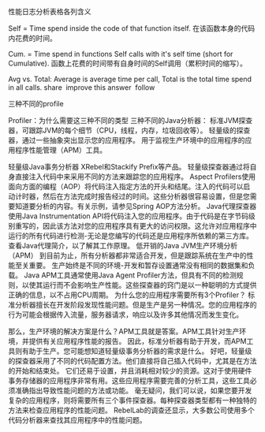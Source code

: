 

性能日志分析表格各列含义


Self = Time spend inside the code of that function itself.
在该函数本身的代码内花费的时间。

Cum. = Time spend in functions Self calls with it's self time (short for Cumulative).
函数上花费的时间带有自身时间的Self调用（累积时间的缩写）。



Avg vs. Total: Average is average time per call, Total is the total time spend in all calls.
share  improve this answer  follow 


三种不同的profile

Profiler：为什么需要这三种不同的类型
三种不同的Java分析器：
标准JVM探查器，可跟踪JVM的每个细节（CPU，线程，内存，垃圾回收等）。
轻量级的探查器，通过一些抽象突出显示您的应用程序。
用于监视生产环境中的应用程序的应用程序性能管理（APM）工具。



轻量级Java事务分析器
XRebel和Stackify Prefix等产品。
轻量级探查器通过将自身直接注入代码中来采用不同的方法来跟踪您的应用程序。
Aspect Profilers使用面向方面的编程（AOP）将代码注入指定方法的开头和结尾。注入的代码可以启动计时器，然后在方法完成时报告经过的时间。这些分析器很容易设置，但是您需要知道要分析的内容。有关示例，请参见Spring AOP方法分析。
Java代理探查器使用Java Instrumentation API将代码注入您的应用程序。由于代码是在字节码级别重写的，因此该方法对您的应用程序具有更大的访问权限。这允许对应用程序中运行的所有代码进行检测-无论是您编写的代码还是应用程序所依赖的第三方库。查看Java代理简介，以了解其工作原理。
低开销的Java JVM生产环境分析（APM）
到目前为止，所有分析器都非常适合开发，但是跟踪系统在生产中的性能至关重要。
生产始终是不同的环境-开发和暂存设置通常没有相同的数据集和负载。
Java APM工具通常使用Java Agent Profiler方法，但具有不同的检测规则，以使其运行而不会影响生产性能。这些探查器的窍门是以一种聪明的方式提供正确的信息，以不占用CPU周期。
为什么您的应用程序需要所有3个Profiler？
标准分析器擅长在开发阶段发现性能问题。但是生产是另一种情况。您的应用程序的行为可能会根据传入流量，服务器请求，响应以及许多其他情况而发生变化。

那么，生产环境的解决方案是什么？APM工具就是答案。APM工具针对生产环境，并提供有关应用程序性能的报告。
因此，标准分析器有助于开发，而APM工具则有助于生产。您可能想知道轻量级事务分析器的需求是什么。
好吧，轻量级的探查器采用了不同的代码配置方法。他们直接将自己插入代码中，尤其是在方法的开始和结束处。
它们还易于设置，并且消耗相对较少的资源。这对于使用硬件事务存储器的应用程序非常有用。这些应用程序需要完善的分析工具，这些工具必须准确指出导致性能问题的方法或功能。
毫无疑问，我们可以说，如果您要开发复杂的应用程序，则将需要所有三个事件探查器。每种探查器类型都有一种独特的方法来检查应用程序的性能问题。
RebelLab的调查还显示，大多数公司使用多个代码分析器来查找其应用程序中的性能问题。

